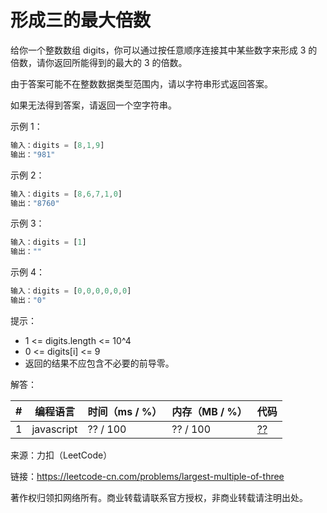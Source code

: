 # 形成三的最大倍数

给你一个整数数组 digits，你可以通过按任意顺序连接其中某些数字来形成 3 的倍数，请你返回所能得到的最大的 3 的倍数。

由于答案可能不在整数数据类型范围内，请以字符串形式返回答案。

如果无法得到答案，请返回一个空字符串。

示例 1：

``` javascript
输入：digits = [8,1,9]
输出："981"
```

示例 2：

``` javascript
输入：digits = [8,6,7,1,0]
输出："8760"
```

示例 3：

``` javascript
输入：digits = [1]
输出：""
```

示例 4：

``` javascript
输入：digits = [0,0,0,0,0,0]
输出："0"
```

提示：

- 1 <= digits.length <= 10^4
- 0 <= digits[i] <= 9
- 返回的结果不应包含不必要的前导零。

解答：

**#**|**编程语言**|**时间（ms / %）**|**内存（MB / %）**|**代码**
--|--|--|--|--
1|javascript|?? / 100|?? / 100|[??](./javascript/ac_v1.js)

来源：力扣（LeetCode）

链接：https://leetcode-cn.com/problems/largest-multiple-of-three

著作权归领扣网络所有。商业转载请联系官方授权，非商业转载请注明出处。
